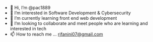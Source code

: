 - 👋 Hi, I’m @pac1889
- 👀 I’m interested in Software Development & Cybersecurity
- 🌱 I’m currently learning front end web development
- 💞️ I’m looking to collaborate and meet people who are learning and interested in tech
- 📫 How to reach me ... rjfanini07@gmail.com

<!---
pac1889/pac1889 is a ✨ special ✨ repository because its `README.md` (this file) appears on your GitHub profile.
You can click the Preview link to take a look at your changes.
--->
